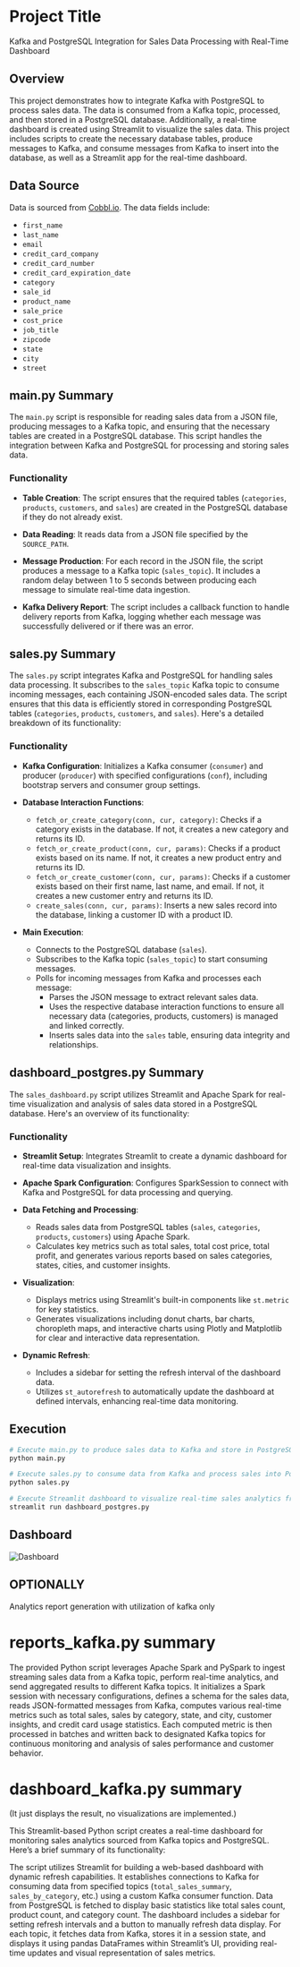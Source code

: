 # Project Title

Kafka and PostgreSQL Integration for Sales Data Processing with Real-Time Dashboard

## Overview

This project demonstrates how to integrate Kafka with PostgreSQL to process sales data. The data is consumed from a Kafka topic, processed, and then stored in a PostgreSQL database. Additionally, a real-time dashboard is created using Streamlit to visualize the sales data. This project includes scripts to create the necessary database tables, produce messages to Kafka, and consume messages from Kafka to insert into the database, as well as a Streamlit app for the real-time dashboard.

## Data Source

Data is sourced from [Cobbl.io](https://cobbl.io/). The data fields include:

- `first_name`
- `last_name`
- `email`
- `credit_card_company`
- `credit_card_number`
- `credit_card_expiration_date`
- `category`
- `sale_id`
- `product_name`
- `sale_price`
- `cost_price`
- `job_title`
- `zipcode`
- `state`
- `city`
- `street`

## main.py Summary

The `main.py` script is responsible for reading sales data from a JSON file, producing messages to a Kafka topic, and ensuring that the necessary tables are created in a PostgreSQL database. This script handles the integration between Kafka and PostgreSQL for processing and storing sales data.

### Functionality

- **Table Creation**: The script ensures that the required tables (`categories`, `products`, `customers`, and `sales`) are created in the PostgreSQL database if they do not already exist.

- **Data Reading**: It reads data from a JSON file specified by the `SOURCE_PATH`.

- **Message Production**: For each record in the JSON file, the script produces a message to a Kafka topic (`sales_topic`). It includes a random delay between 1 to 5 seconds between producing each message to simulate real-time data ingestion.

- **Kafka Delivery Report**: The script includes a callback function to handle delivery reports from Kafka, logging whether each message was successfully delivered or if there was an error.

## sales.py Summary

The `sales.py` script integrates Kafka and PostgreSQL for handling sales data processing. It subscribes to the `sales_topic` Kafka topic to consume incoming messages, each containing JSON-encoded sales data. The script ensures that this data is efficiently stored in corresponding PostgreSQL tables (`categories`, `products`, `customers`, and `sales`). Here's a detailed breakdown of its functionality:

### Functionality

- **Kafka Configuration**: Initializes a Kafka consumer (`consumer`) and producer (`producer`) with specified configurations (`conf`), including bootstrap servers and consumer group settings.

- **Database Interaction Functions**:
  - `fetch_or_create_category(conn, cur, category)`: Checks if a category exists in the database. If not, it creates a new category and returns its ID.
  - `fetch_or_create_product(conn, cur, params)`: Checks if a product exists based on its name. If not, it creates a new product entry and returns its ID.
  - `fetch_or_create_customer(conn, cur, params)`: Checks if a customer exists based on their first name, last name, and email. If not, it creates a new customer entry and returns its ID.
  - `create_sales(conn, cur, params)`: Inserts a new sales record into the database, linking a customer ID with a product ID.

- **Main Execution**:
  - Connects to the PostgreSQL database (`sales`).
  - Subscribes to the Kafka topic (`sales_topic`) to start consuming messages.
  - Polls for incoming messages from Kafka and processes each message:
    - Parses the JSON message to extract relevant sales data.
    - Uses the respective database interaction functions to ensure all necessary data (categories, products, customers) is managed and linked correctly.
    - Inserts sales data into the `sales` table, ensuring data integrity and relationships.

## dashboard_postgres.py Summary

The `sales_dashboard.py` script utilizes Streamlit and Apache Spark for real-time visualization and analysis of sales data stored in a PostgreSQL database. Here's an overview of its functionality:

### Functionality

- **Streamlit Setup**: Integrates Streamlit to create a dynamic dashboard for real-time data visualization and insights.

- **Apache Spark Configuration**: Configures SparkSession to connect with Kafka and PostgreSQL for data processing and querying.

- **Data Fetching and Processing**:
  - Reads sales data from PostgreSQL tables (`sales`, `categories`, `products`, `customers`) using Apache Spark.
  - Calculates key metrics such as total sales, total cost price, total profit, and generates various reports based on sales categories, states, cities, and customer insights.

- **Visualization**:
  - Displays metrics using Streamlit's built-in components like `st.metric` for key statistics.
  - Generates visualizations including donut charts, bar charts, choropleth maps, and interactive charts using Plotly and Matplotlib for clear and interactive data representation.

- **Dynamic Refresh**:
  - Includes a sidebar for setting the refresh interval of the dashboard data.
  - Utilizes `st_autorefresh` to automatically update the dashboard at defined intervals, enhancing real-time data monitoring.

## Execution

```bash
# Execute main.py to produce sales data to Kafka and store in PostgreSQL
python main.py

# Execute sales.py to consume data from Kafka and process sales into PostgreSQL tables
python sales.py

# Execute Streamlit dashboard to visualize real-time sales analytics from PostgreSQL
streamlit run dashboard_postgres.py
```

## Dashboard
![Dashboard](dashboard_image.png)

## OPTIONALLY
Analytics report generation with utilization of kafka only

# reports_kafka.py summary
The provided Python script leverages Apache Spark and PySpark to ingest streaming sales data from a Kafka topic, perform real-time analytics, and send aggregated results to different Kafka topics. It initializes a Spark session with necessary configurations, defines a schema for the sales data, reads JSON-formatted messages from Kafka, computes various real-time metrics such as total sales, sales by category, state, and city, customer insights, and credit card usage statistics. Each computed metric is then processed in batches and written back to designated Kafka topics for continuous monitoring and analysis of sales performance and customer behavior.

# dashboard_kafka.py summary
(It just displays the result, no visualizations are implemented.)

This Streamlit-based Python script creates a real-time dashboard for monitoring sales analytics sourced from Kafka topics and PostgreSQL. Here’s a brief summary of its functionality:

The script utilizes Streamlit for building a web-based dashboard with dynamic refresh capabilities. It establishes connections to Kafka for consuming data from specified topics (`total_sales_summary`, `sales_by_category`, etc.) using a custom Kafka consumer function. Data from PostgreSQL is fetched to display basic statistics like total sales count, product count, and category count. The dashboard includes a sidebar for setting refresh intervals and a button to manually refresh data display. For each topic, it fetches data from Kafka, stores it in a session state, and displays it using pandas DataFrames within Streamlit’s UI, providing real-time updates and visual representation of sales metrics.
